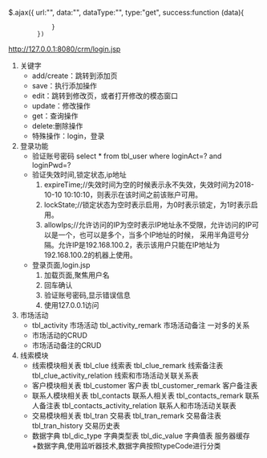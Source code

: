 $.ajax({
url:"",
data:"",
dataType:"",
type:"get",
success:function (data){

				}
			})
http://127.0.0.1:8080/crm/login.jsp
1. 关键字
    * add/create：跳转到添加页
    * save：执行添加操作
    * edit：跳转到修改页，或者打开修改的模态窗口
    * update：修改操作
    * get：查询操作
    * delete:删除操作
    * 特殊操作：login，登录
2. 登录功能
    * 验证账号密码
    select \* from tbl_user where loginAct=? and loginPwd=?
    * 验证失效时间,锁定状态,ip地址
      1. expireTime;//失效时间为空的时候表示永不失效，失效时间为2018-10-10 10:10:10，则表示在该时间之前该账户可用。
      2. lockState;//锁定状态为空时表示启用，为0时表示锁定，为1时表示启用。
      3. allowIps;//允许访问的IP为空时表示IP地址永不受限，允许访问的IP可以是一个，也可以是多个，当多个IP地址的时候，
      采用半角逗号分隔。允许IP是192.168.100.2，表示该用户只能在IP地址为192.168.100.2的机器上使用。
    * 登录页面,login.jsp
      1. 加载页面,聚焦用户名
      2. 回车确认
      3. 验证账号密码,显示错误信息
      4. 使用127.0.0.1访问
3. 市场活动
    * tbl_activity 市场活动
      tbl_activity_remark 市场活动备注
      一对多的关系
    * 市场活动的CRUD
    * 市场活动备注的CRUD
4. 线索模块
   * 线索模块相关表
     tbl_clue 线索表
     tbl_clue_remark 线索备注表
     tbl_clue_activity_relation 线索和市场活动关联关系表
   * 客户模块相关表
      tbl_customer 客户表
      tbl_customer_remark 客户备注表
   * 联系人模块相关表
      tbl_contacts 联系人相关表
      tbl_contacts_remark 联系人备注表
      tbl_contacts_activity_relation 联系人和市场活动关联表
   * 交易模块相关表
      tbl_tran 交易表
      tbl_tran_remark 交易备注表
      tbl_tran_history 交易历史表
   * 数据字典
      tbl_dic_type 字典类型表
      tbl_dic_value 字典值表
   服务器缓存+数据字典,使用监听器技术,数据字典按照typeCode进行分类
   
 